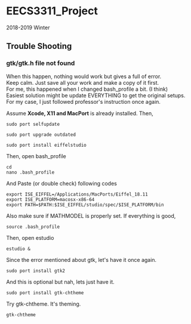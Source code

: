 # EECS3311_Project
2018-2019 Winter




## Trouble Shooting
### gtk/gtk.h file not found
When this happen, nothing would work but gives a full of error.<br>
Keep calm. Just save all your work and make a copy of it first.<br>
For me, this happened when I changed bash_profile a bit. (I think)<br>
Easiest solution might be update EVERYTHING to get the original setups.<br>
For my case, I just followed professor's instruction once again.

Assume **Xcode, X11 and MacPort** is already installed.
Then,
```
sudo port selfupdate
```

```
sudo port upgrade outdated
```

```
sudo port install eiffelstudio
```

Then, open bash_profile
```
cd
nano .bash_profile
```

And Paste (or double check) following codes
```
export ISE_EIFFEL=/Applications/MacPorts/Eiffel_18.11
export ISE_PLATFORM=macosx-x86-64
export PATH=$PATH:$ISE_EIFFEL/studio/spec/$ISE_PLATFORM/bin
```

Also make sure if MATHMODEL is properly set.
If everything is good,
```
source .bash_profile
```

Then, open estudio
```
estudio &
```

Since the error mentioned about gtk, let's have it once again.
```
sudo port install gtk2
```

And this is optional but nah, lets just have it.
```
sudo port install gtk-chtheme
```

Try gtk-chtheme. It's theming.
```
gtk-chtheme
```
